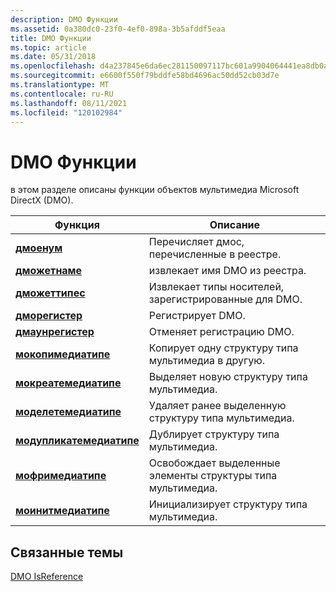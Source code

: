 ```yaml
---
description: DMO Функции
ms.assetid: 0a380dc0-23f0-4ef0-898a-3b5afddf5eaa
title: DMO Функции
ms.topic: article
ms.date: 05/31/2018
ms.openlocfilehash: d4a237845e6da6ec281150097117bc601a9904064441ea8db0a537297e2ce127
ms.sourcegitcommit: e6600f550f79bddfe58bd4696ac50dd52cb03d7e
ms.translationtype: MT
ms.contentlocale: ru-RU
ms.lasthandoff: 08/11/2021
ms.locfileid: "120102984"
---
```

# <a name="dmo-functions"></a>DMO Функции

в этом разделе описаны функции объектов мультимедиа Microsoft DirectX (DMO).



| Функция                                             | Описание                                                   |
|------------------------------------------------------|---------------------------------------------------------------|
| [**дмоенум**](/previous-versions/windows/desktop/api/Dmoreg/nf-dmoreg-dmoenum)                           | Перечисляет дмос, перечисленные в реестре.                       |
| [**дможетнаме**](/previous-versions/windows/desktop/api/Dmoreg/nf-dmoreg-dmogetname)                     | извлекает имя DMO из реестра.                |
| [**дможеттипес**](/previous-versions/windows/desktop/api/Dmoreg/nf-dmoreg-dmogettypes)                   | Извлекает типы носителей, зарегистрированные для DMO.               |
| [**дморегистер**](/previous-versions/windows/desktop/api/Dmoreg/nf-dmoreg-dmoregister)                   | Регистрирует DMO.                                              |
| [**дмаунрегистер**](/previous-versions/windows/desktop/api/Dmoreg/nf-dmoreg-dmounregister)               | Отменяет регистрацию DMO.                                            |
| [**мокопимедиатипе**](/previous-versions/windows/desktop/api/Dmort/nf-dmort-mocopymediatype)           | Копирует одну структуру типа мультимедиа в другую.                   |
| [**мокреатемедиатипе**](/previous-versions/windows/desktop/api/Dmort/nf-dmort-mocreatemediatype)       | Выделяет новую структуру типа мультимедиа.                         |
| [**моделетемедиатипе**](/previous-versions/windows/desktop/api/Dmort/nf-dmort-modeletemediatype)       | Удаляет ранее выделенную структуру типа мультимедиа. |
| [**модупликатемедиатипе**](/previous-versions/windows/desktop/api/Dmort/nf-dmort-moduplicatemediatype) | Дублирует структуру типа мультимедиа.                            |
| [**мофримедиатипе**](/previous-versions/windows/desktop/api/Dmort/nf-dmort-mofreemediatype)           | Освобождает выделенные элементы структуры типа мультимедиа.        |
| [**моинитмедиатипе**](/previous-versions/windows/desktop/api/Dmort/nf-dmort-moinitmediatype)           | Инициализирует структуру типа мультимедиа.                           |



 

## <a name="related-topics"></a>Связанные темы

<dl> <dt>

[DMO IsReference](dmo-reference.md)
</dt> </dl>

 

 



